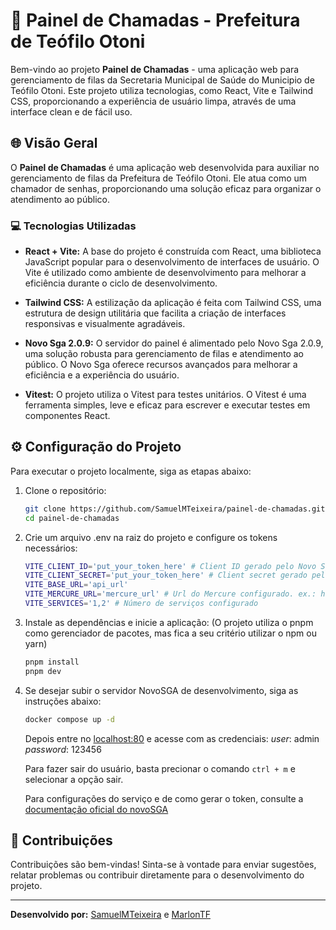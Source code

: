 # 🎉 Painel de Chamadas - Prefeitura de Teófilo Otoni

Bem-vindo ao projeto **Painel de Chamadas** - uma aplicação web para gerenciamento de filas da Secretaria Municipal de Saúde do Municipio de Teófilo Otoni. Este projeto utiliza tecnologias, como React, Vite e Tailwind CSS, proporcionando a experiência de usuário limpa, através de uma interface clean e de fácil uso.

## 🌐 Visão Geral

O **Painel de Chamadas** é uma aplicação web desenvolvida para auxiliar no gerenciamento de filas da Prefeitura de Teófilo Otoni. Ele atua como um chamador de senhas, proporcionando uma solução eficaz para organizar o atendimento ao público.

### 💻 Tecnologias Utilizadas

- **React + Vite:** A base do projeto é construída com React, uma biblioteca JavaScript popular para o desenvolvimento de interfaces de usuário. O Vite é utilizado como ambiente de desenvolvimento para melhorar a eficiência durante o ciclo de desenvolvimento.

- **Tailwind CSS:** A estilização da aplicação é feita com Tailwind CSS, uma estrutura de design utilitária que facilita a criação de interfaces responsivas e visualmente agradáveis.

- **Novo Sga 2.0.9:** O servidor do painel é alimentado pelo Novo Sga 2.0.9, uma solução robusta para gerenciamento de filas e atendimento ao público. O Novo Sga oferece recursos avançados para melhorar a eficiência e a experiência do usuário.

- **Vitest:**  O projeto utiliza o Vitest para testes unitários. O Vitest é uma ferramenta simples, leve e eficaz para escrever e executar testes em componentes React.

## ⚙️ Configuração do Projeto

Para executar o projeto localmente, siga as etapas abaixo:

1. Clone o repositório:

   ```bash
   git clone https://github.com/SamuelMTeixeira/painel-de-chamadas.git
   cd painel-de-chamadas
   ```

2. Crie um arquivo .env na raiz do projeto e configure os tokens necessários:
    ```bash
    VITE_CLIENT_ID='put_your_token_here' # Client ID gerado pelo Novo Sga
    VITE_CLIENT_SECRET='put_your_token_here' # Client secret gerado pelo Novo Sga
    VITE_BASE_URL='api_url'
    VITE_MERCURE_URL='mercure_url' # Url do Mercure configurado. ex.: http://localhost:3000/.well-known/mercure
    VITE_SERVICES='1,2' # Número de serviços configurado
    ```

3. Instale as dependências e inicie a aplicação: (O projeto utiliza o pnpm como gerenciador de pacotes, mas fica a seu critério utilizar o npm ou yarn)
    ```bash
    pnpm install
    pnpm dev
    ```

4. Se desejar subir o servidor NovoSGA de desenvolvimento, siga as instruções abaixo:
    ```bash
    docker compose up -d
    ```
    Depois entre no [localhost:80](http://localhost:80) e acesse com as credenciais:
        *user*: admin
        *password*: 123456
    

    Para fazer sair do usuário, basta precionar o comando `ctrl + m` e selecionar a opção sair.

    Para configurações do serviço e de como gerar o token, consulte a [documentação oficial do novoSGA](https://novosga.org/docs/current/)

## 🤝 Contribuições
Contribuições são bem-vindas! Sinta-se à vontade para enviar sugestões, relatar problemas ou contribuir diretamente para o desenvolvimento do projeto.

---

**Desenvolvido por:** [SamuelMTeixeira](https://github.com/SamuelMTeixeira) e [MarlonTF](https://github.com/marlontf)